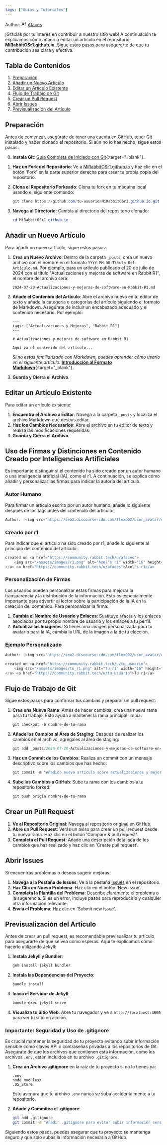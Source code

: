 ```yaml
---
tags: ["Guías y Tutoriales"]
---
```


Author: [<img src="https://sea2.discourse-cdn.com/flex002/user_avatar/community.rabbit.tech/afaces/48/2649_2.png" alt="Afaces" width="16" height="16">](https://community.rabbit.tech/u/afaces) [Afaces](https://community.rabbit.tech/u/afaces)

¡Gracias por tu interés en contribuir a nuestro sitio web! A continuación te explicamos cómo añadir o editar un artículo en el repositorio **MiRabbitOSr1.github.io**. Sigue estos pasos para asegurarte de que tu contribución sea clara y efectiva.

## Tabla de Contenidos
1. [Preparación](#preparación)
2. [Añadir un Nuevo Artículo](#añadir-un-nuevo-artículo)
3. [Editar un Artículo Existente](#editar-un-artículo-existente)
4. [Flujo de Trabajo de Git](#flujo-de-trabajo-de-git)
5. [Crear un Pull Request](#crear-un-pull-request)
6. [Abrir Issues](#abrir-issues)
7. [Previsualización del Artículo](#previsualización-del-artículo)

## Preparación

Antes de comenzar, asegúrate de tener una cuenta en [GitHub](https://github.com), tener Git instalado y haber clonado el repositorio. Si aún no lo has hecho, sigue estos pasos:

0. **Instala Git**: [Guía Completa de Iniciado con Git](https://medium.com/@axelfernandezcurros/tu-gu%C3%ADa-completa-de-iniciado-con-git-b6b475bb6991){:target="_blank"}.

1. **Haz un Fork del Repositorio**: Ve a [MiRabbitOSr1.github.io](https://github.com/MiRabbitOSr1/MiRabbitOSr1.github.io) y haz clic en el botón 'Fork' en la parte superior derecha para crear tu propia copia del repositorio.
2. **Clona el Repositorio Forkeado**: Clona tu fork en tu máquina local usando el siguiente comando:
    ```powershell
    git clone https://github.com/tu-usuario/MiRabbitOSr1.github.io.git
    ```
3. **Navega al Directorio**: Cambia al directorio del repositorio clonado:
    ```powershell
    cd MiRabbitOSr1.github.io
    ```


## Añadir un Nuevo Artículo

Para añadir un nuevo artículo, sigue estos pasos:

1. **Crea un Nuevo Archivo**: Dentro de la carpeta `_posts`, crea un nuevo archivo con el nombre en el formato `YYYY-MM-DD-Titulo-Del-Artículo.md`. Por ejemplo, para un artículo publicado el 20 de julio de 2024 con el título "Actualizaciones y mejoras de software en Rabbit R1", el nombre del archivo será:
    ```plaintext
    2024-07-20-Actualizaciones-y-mejoras-de-software-en-Rabbit-R1.md
    ```

2. **Añade el Contenido del Artículo**: Abre el archivo nuevo en tu editor de texto y añade la categoría o categorías del artículo siguiendo el formato de Markdown. Asegúrate de incluir un encabezado adecuado y el contenido necesario. Por ejemplo:
    ```plaintext
    ---
    tags: ["Actualizaciones y Mejoras", "Rabbit R1"]
    ---

    # Actualizaciones y mejoras de software en Rabbit R1

    Aquí va el contenido del artículo...
    ```

    *Si no estás familiarizado con Markdown, puedes aprender cómo usarlo en el siguiente artículo:* [**Introducción al Formato Markdown**](https://medium.com/@axelfernandezcurros/introducci%C3%B3n-al-formato-markdown-0486e5b47809){:target="_blank"}.

3. **Guarda y Cierra el Archivo**.

## Editar un Artículo Existente

Para editar un artículo existente:

1. **Encuentra el Archivo a Editar**: Navega a la carpeta `_posts` y localiza el archivo Markdown que deseas editar.
2. **Haz los Cambios Necesarios**: Abre el archivo en tu editor de texto y realiza las modificaciones requeridas.
3. **Guarda y Cierra el Archivo**.

## Uso de Firmas y Distinciones en Contenido Creado por Inteligencias Artificiales

Es importante distinguir si el contenido ha sido creado por un autor humano o una inteligencia artificial (IA), como el r1. A continuación, se explica cómo añadir y personalizar las firmas para indicar la autoría del artículo.

### Autor Humano

Para firmar un artículo escrito por un autor humano, añade lo siguiente después de los tags antes del contenido del artículo:

```powershell
Author: [<img src="https://sea2.discourse-cdn.com/flex002/user_avatar/community.rabbit.tech/afaces/48/2649_2.png" alt="Afaces" width="16" height="16">](https://community.rabbit.tech/u/afaces) [Afaces](https://community.rabbit.tech/u/afaces)
```

### Creado por r1

Para indicar que el artículo ha sido creado por r1, añade lo siguiente al principio del contenido del artículo:

```powershell
created on <a href="https://community.rabbit.tech/u/afaces">
    <img src="/assets/images/r1.png" alt="Axel's r1" width="16" height="16">
</a> <a href="https://community.rabbit.tech/u/afaces">Axel's r1</a>
```

### Personalización de Firmas

Los usuarios pueden personalizar estas firmas para mejorar la transparencia y la distribución de la información. Esto es especialmente importante para advertir al lector sobre la participación de la IA en la creación del contenido. Para personalizar la firma:

1. **Cambia el Nombre de Usuario y Enlaces**: Sustituye `afaces` y los enlaces asociados por tu propio nombre de usuario y los enlaces a tu perfil.
2. **Actualiza las Imágenes**: Si tienes una imagen personalizada para tu avatar o para la IA, cambia la URL de la imagen a la de tu elección.

### Ejemplo Personalizado

```powershell
Author: [<img src="https://sea2.discourse-cdn.com/flex002/user_avatar/community.rabbit.tech/tu_usuario/48/2649_2.png" alt="Tu Usuario" width="16" height="16">](https://community.rabbit.tech/u/tu_usuario) [Tu Nombre](https://community.rabbit.tech/u/tu_usuario)

created on <a href="https://community.rabbit.tech/u/tu_usuario">
    <img src="/assets/images/tu_r1.png" alt="Tu r1" width="16" height="16">
</a> <a href="https://community.rabbit.tech/u/tu_usuario">Tu r1</a>
```



## Flujo de Trabajo de Git

Sigue estos pasos para confirmar tus cambios y preparar un pull request:

1. **Crea una Nueva Rama**: Antes de hacer cambios, crea una nueva rama para tu trabajo. Esto ayuda a mantener la rama principal limpia.
    ```powershell
    git checkout -b nombre-de-tu-rama
    ```
   
2. **Añade los Cambios al Área de Staging**: Después de realizar los cambios en el archivo, agrégales al área de staging:
    ```powershell
    git add _posts/2024-07-20-Actualizaciones-y-mejoras-de-software-en-Rabbit-R1.md
    ```
   
3. **Haz un Commit de los Cambios**: Realiza un commit con un mensaje descriptivo sobre los cambios que has hecho:
    ```powershell
    git commit -m "Añadido nuevo artículo sobre actualizaciones y mejoras en Rabbit R1"
    ```

4. **Sube los Cambios a GitHub**: Sube tu rama con los cambios a tu repositorio forked:
    ```powershell
    git push origin nombre-de-tu-rama
    ```

## Crear un Pull Request

1. **Ve al Repositorio Original**: Navega al repositorio original en GitHub.
2. **Abre un Pull Request**: Verás un aviso para crear un pull request desde tu nueva rama. Haz clic en el botón 'Compare & pull request'.
3. **Completa el Pull Request**: Añade una descripción detallada de los cambios que has realizado y haz clic en 'Create pull request'.

## Abrir Issues

Si encuentras problemas o deseas sugerir mejoras:

1. **Navega a la Pestaña de Issues**: Ve a la pestaña [Issues](https://github.com/MiRabbitOSr1/MiRabbitOSr1.github.io/issues) en el repositorio.
2. **Haz Clic en Nuevo Problema**: Haz clic en el botón 'New Issue'.
3. **Completa la Plantilla del Problema**: Describe claramente el problema o la sugerencia. Si es un error, incluye pasos para reproducirlo y cualquier otra información relevante.
4. **Envía el Problema**: Haz clic en 'Submit new issue'.

## Previsualización del Artículo

Antes de crear un pull request, es recomendable previsualizar tu artículo para asegurarte de que se vea como esperas. Aquí te explicamos cómo hacerlo utilizando Jekyll:

1. **Instala Jekyll y Bundler**:
    ```bash
    gem install jekyll bundler
    ```

2. **Instala las Dependencias del Proyecto**:
    ```bash
    bundle install
    ```

3. **Inicia el Servidor de Jekyll**:
    ```bash
    bundle exec jekyll serve
    ```

4. **Visualiza tu Sitio Web**: Abre tu navegador y ve a `http://localhost:4000` para ver tu sitio en acción.

### Importante: Seguridad y Uso de .gitignore

Es crucial mantener la seguridad de tu proyecto evitando subir información sensible como claves API o contraseñas privadas a los repositorios de Git. Asegúrate de que los archivos que contienen esta información, como los archivos `.env`, estén incluidos en tu archivo `.gitignore`.

1. **Crea un Archivo .gitignore** en la raíz de tu proyecto si no lo tienes ya:
    ```plaintext
    .env
    node_modules/
    .DS_Store
    ```
    Esto asegura que tu archivo `.env` nunca se suba accidentalmente a tu repositorio.

2. **Añade y Commitea el .gitignore**:
    ```bash
    git add .gitignore
    git commit -m "Añadir .gitignore para evitar subir información sensible"
    ```

Siguiendo estos pasos, puedes asegurar que tu proyecto se mantenga seguro y que solo subas la información necesaria a GitHub.
